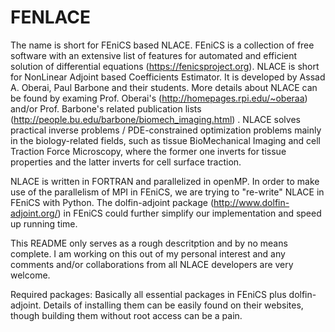# FENLACE

The name is short for FEniCS based NLACE. FEniCS is a collection of free software with an extensive list of features for automated and efficient solution of differential equations (https://fenicsproject.org). NLACE is short for NonLinear Adjoint based Coefficients Estimator. It is developed by Assad A. Oberai, Paul Barbone and their students. More details about NLACE can be found by examing Prof. Oberai's (http://homepages.rpi.edu/~oberaa) and/or Prof. Barbone's related publication lists (http://people.bu.edu/barbone/biomech_imaging.html) . NLACE solves practical inverse problems / PDE-constrained optimization problems mainly in the biology-related fields, such as tissue BioMechanical Imaging and cell Traction Force Microscopy, where the former one inverts for tissue properties and the latter inverts for cell surface traction.

NLACE is written in FORTRAN and parallelized in openMP. In order to make use of the parallelism of MPI in FEniCS, we are trying to "re-write" NLACE in FEniCS with Python. The dolfin-adjoint package (http://www.dolfin-adjoint.org/) in FEniCS could further simplify our implementation and speed up running time.

This README only serves as a rough descritption and by no means complete. I am working on this out of my personal interest and any comments and/or collaborations from all NLACE developers are very welcome.

Required packages: Basically all essential packages in FEniCS plus dolfin-adjoint. Details of installing them can be easily found on their websites, though building them without root access can be a pain.
